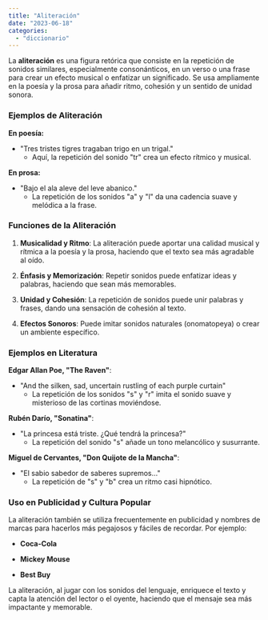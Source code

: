 ```yaml
---
title: "Aliteración"
date: "2023-06-18"
categories: 
  - "diccionario"
---
```


La **aliteración** es una figura retórica que consiste en la repetición de sonidos similares, especialmente consonánticos, en un verso o una frase para crear un efecto musical o enfatizar un significado. Se usa ampliamente en la poesía y la prosa para añadir ritmo, cohesión y un sentido de unidad sonora.

### Ejemplos de Aliteración

**En poesía:**

- "Tres tristes tigres tragaban trigo en un trigal."
    - Aquí, la repetición del sonido "tr" crea un efecto rítmico y musical.

**En prosa:**

- "Bajo el ala aleve del leve abanico."
    - La repetición de los sonidos "a" y "l" da una cadencia suave y melódica a la frase.

### Funciones de la Aliteración

1. **Musicalidad y Ritmo**: La aliteración puede aportar una calidad musical y rítmica a la poesía y la prosa, haciendo que el texto sea más agradable al oído.

3. **Énfasis y Memorización**: Repetir sonidos puede enfatizar ideas y palabras, haciendo que sean más memorables.

5. **Unidad y Cohesión**: La repetición de sonidos puede unir palabras y frases, dando una sensación de cohesión al texto.

7. **Efectos Sonoros**: Puede imitar sonidos naturales (onomatopeya) o crear un ambiente específico.

### Ejemplos en Literatura

**Edgar Allan Poe, "The Raven"**:

- "And the silken, sad, uncertain rustling of each purple curtain"
    - La repetición de los sonidos "s" y "r" imita el sonido suave y misterioso de las cortinas moviéndose.

**Rubén Darío, "Sonatina"**:

- "La princesa está triste. ¿Qué tendrá la princesa?"
    - La repetición del sonido "s" añade un tono melancólico y susurrante.

**Miguel de Cervantes, "Don Quijote de la Mancha"**:

- "El sabio sabedor de saberes supremos…"
    - La repetición de "s" y "b" crea un ritmo casi hipnótico.

### Uso en Publicidad y Cultura Popular

La aliteración también se utiliza frecuentemente en publicidad y nombres de marcas para hacerlos más pegajosos y fáciles de recordar. Por ejemplo:

- **Coca-Cola**

- **Mickey Mouse**

- **Best Buy**

La aliteración, al jugar con los sonidos del lenguaje, enriquece el texto y capta la atención del lector o el oyente, haciendo que el mensaje sea más impactante y memorable.
